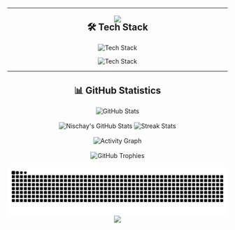 <div align="center">

<!-- Modern Cyberpunk Header -->
<img src="https://capsule-render.vercel.app/api?type=waving&height=250&color=0:0D1117,30:161B22,70:21262D,100:30363D&section=header&text=&animation=fadeIn" />

<div style="margin-top: -200px; margin-bottom: 50px;">
  
  <!-- Stylish Name Display -->
  <img src="https://readme-typing-svg.herokuapp.com?font=Orbitron&weight=900&size=48&duration=3000&pause=1000&color=00F5FF&center=true&vCenter=true&width=600&height=80&lines=NISCHAY+KHOBRAGADE" alt="Name" />
  
  <br/>
  
  <!-- Animated Roles -->
  <img src="https://readme-typing-svg.herokuapp.com?font=JetBrains+Mono&weight=600&size=28&duration=4000&pause=1000&color=4ECDC4&center=true&vCenter=true&width=700&height=60&lines=Full+Stack+Developer+💻;Cloud+Engineer+☁️;Mobile+App+Developer+📱;CSE+Student+%40+NIT+Goa+🎓" alt="Roles" />
  
  
  <br/>
  
  <!-- Social Links -->
  <p align="center">
    <a href="https://www.linkedin.com/in/nischay-khobragade-69348b343/">
      <img src="https://img.shields.io/badge/LinkedIn-0A66C2?style=for-the-badge&logo=linkedin&logoColor=white" alt="LinkedIn"/>
    </a>
    <a href="mailto:nischaykhobragade25@gmail.com">
      <img src="https://img.shields.io/badge/Email-EA4335?style=for-the-badge&logo=gmail&logoColor=white" alt="Email"/>
    </a>
    <a href="https://github.com/Nischay23">
      <img src="https://img.shields.io/badge/GitHub-181717?style=for-the-badge&logo=github&logoColor=white" alt="GitHub"/>
    </a>
  </p>
  
  <br/>
  
  <!-- Separator -->
  <img src="https://user-images.githubusercontent.com/74038190/212284100-561aa473-3905-4a80-b561-0d28506553ee.gif" width="900" height="3"/>
  
</div>

---

## 🛠️ Tech Stack

<div align="center">
  <img src="https://readme-typing-svg.herokuapp.com?font=Orbitron&weight=700&size=30&pause=1000&color=00F5FF&center=true&vCenter=true&repeat=false&width=435&height=50&lines=Tech+Stack" alt="Tech Stack"/>
</div>

<p align="center">
  <img src="https://skillicons.dev/icons?i=js,ts,python,cpp,java,react,nextjs,nodejs,express,mongodb,postgres,aws,docker,git,vscode,linux&theme=dark&perline=8" alt="Tech Stack" />
</p>

---

## 📊 GitHub Statistics

<div align="center">
  <img src="https://readme-typing-svg.herokuapp.com?font=Orbitron&weight=700&size=30&pause=1000&color=00F5FF&center=true&vCenter=true&repeat=false&width=435&height=50&lines=GitHub+Statistics" alt="GitHub Stats"/>
</div>

<br/>

<div align="center">
  <img width="49%" height="195px" src="https://github-readme-stats.vercel.app/api?username=Nischay23&show_icons=true&count_private=true&hide_border=true&title_color=00F5FF&icon_color=00F5FF&text_color=c9d1d9&bg_color=0d1117" alt="Nischay's GitHub Stats"/> 
  <img width="49%" height="195px" src="https://github-readme-streak-stats.herokuapp.com/?user=Nischay23&hide_border=true&stroke=00F5FF&ring=00F5FF&fire=00F5FF&currStreakNum=00F5FF&sideNums=00F5FF&currStreakLabel=00F5FF&background=0d1117&dates=c9d1d9" alt="Streak Stats"/>
</div>

<br/>

<div align="center">
  <img src="https://github-readme-activity-graph.vercel.app/graph?username=Nischay23&custom_title=Contribution%20Graph&bg_color=0d1117&color=00F5FF&line=00F5FF&point=00F5FF&area_color=00F5FF&area=true&hide_border=true" alt="Activity Graph"/>
</div>

<br/>

<div align="center">
  <img src="https://github-profile-trophy.vercel.app/?username=Nischay23&theme=darkhub&no-frame=true&no-bg=true&column=7&margin-w=15&margin-h=15" alt="GitHub Trophies"/>
</div>

<br/>

<div align="center">
  <picture>
    <source media="(prefers-color-scheme: dark)" srcset="https://github.com/Nischay23/Nischay23/blob/output/github-contribution-grid-snake-dark.svg"/>
    <source media="(prefers-color-scheme: light)" srcset="https://github.com/Nischay23/Nischay23/blob/output/github-contribution-grid-snake.svg"/>
    <img alt="Snake Animation" src="https://github.com/Nischay23/Nischay23/blob/output/github-contribution-grid-snake-dark.svg"/>
  </picture>
</div>

<div align="center">
  <img src="https://capsule-render.vercel.app/api?type=waving&color=0:0D1117,30:161B22,70:21262D,100:30363D&height=120&section=footer"/>
</div>

</div>

